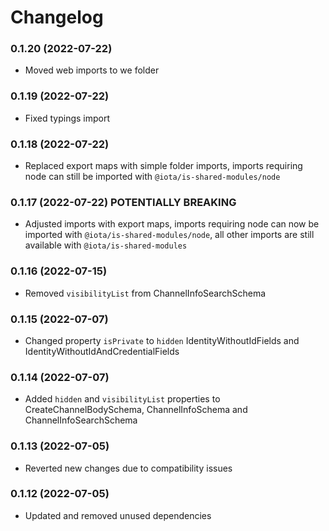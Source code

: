 # Changelog

### 0.1.20 (2022-07-22)

- Moved web imports to we folder

### 0.1.19 (2022-07-22)

- Fixed typings import

### 0.1.18 (2022-07-22)

- Replaced export maps with simple folder imports, imports requiring node can still be imported with `@iota/is-shared-modules/node`

### 0.1.17 (2022-07-22) **POTENTIALLY BREAKING**

- Adjusted imports with export maps, imports requiring node can now be imported with `@iota/is-shared-modules/node`, all other imports are still available with `@iota/is-shared-modules`

### 0.1.16 (2022-07-15)

- Removed `visibilityList` from ChannelInfoSearchSchema

### 0.1.15 (2022-07-07)

- Changed property `isPrivate` to `hidden` IdentityWithoutIdFields and IdentityWithoutIdAndCredentialFields

### 0.1.14 (2022-07-07)

- Added `hidden` and `visibilityList` properties to CreateChannelBodySchema, ChannelInfoSchema and ChannelInfoSearchSchema

### 0.1.13 (2022-07-05)

- Reverted new changes due to compatibility issues

### 0.1.12 (2022-07-05)

- Updated and removed unused dependencies
